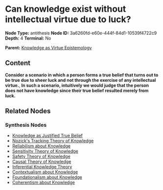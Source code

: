 # Can knowledge exist without intellectual virtue due to luck?

**Node Type:** antithesis
**Node ID:** 3a6260fd-e60e-444f-84d1-10539f4722c9
**Depth:** 4
**Terminal:** No

**Parent:** [Knowledge as Virtue Epistemology](knowledge-as-virtue-epistemology-synthesis-bfeb453c-8970-4765-88fb-bc41af0ac49a.md)

## Content

**Consider a scenario in which a person forms a true belief that turns out to be true due to sheer luck and not through the exercise of any intellectual virtue.**, **In such a scenario, intuitively we would judge that the person does not have knowledge since their true belief resulted merely from luck.**

## Related Nodes

### Synthesis Nodes

- [Knowledge as Justified True Belief](knowledge-as-justified-true-belief-synthesis-0a9f5426-25f9-48a0-a40c-c833b25b63dc.md)
- [Nozick's Tracking Theory of Knowledge](nozicks-tracking-theory-of-knowledge-synthesis-841544f8-9f4b-480e-ad10-30856e5c0c70.md)
- [Reliabilism about Knowledge](reliabilism-about-knowledge-synthesis-a98d7d7e-3cb2-46e3-beb8-708da11b78aa.md)
- [Sensitivity Theory of Knowledge](sensitivity-theory-of-knowledge-synthesis-19dcf432-ad2f-432a-b22d-8406d9baadfe.md)
- [Safety Theory of Knowledge](safety-theory-of-knowledge-synthesis-2dc5908d-d948-49cc-871b-c975fc595856.md)
- [Causal Theory of Knowledge](causal-theory-of-knowledge-synthesis-5d1ac3c4-2bd6-48f9-ab5b-c9efb128d082.md)
- [Inferential Knowledge Theory](inferential-knowledge-theory-synthesis-b7bdb377-cf0e-4f9e-9817-fc38f49bc5fd.md)
- [Contextualism about Knowledge](contextualism-about-knowledge-synthesis-47d4c2f4-4405-453c-ad8c-2d47433dbafe.md)
- [Foundationalism about Knowledge](foundationalism-about-knowledge-synthesis-e6fcff15-e324-459e-89d0-8887c901980d.md)
- [Coherentism about Knowledge](coherentism-about-knowledge-synthesis-19254237-1f05-4e85-b11f-c672623819e0.md)
